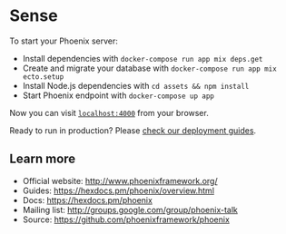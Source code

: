 # Sense

To start your Phoenix server:

  * Install dependencies with `docker-compose run app mix deps.get`
  * Create and migrate your database with `docker-compose run app mix ecto.setup`
  * Install Node.js dependencies with `cd assets && npm install`
  * Start Phoenix endpoint with `docker-compose up app`

Now you can visit [`localhost:4000`](http://localhost:4000) from your browser.

Ready to run in production? Please [check our deployment guides](https://hexdocs.pm/phoenix/deployment.html).

## Learn more

  * Official website: http://www.phoenixframework.org/
  * Guides: https://hexdocs.pm/phoenix/overview.html
  * Docs: https://hexdocs.pm/phoenix
  * Mailing list: http://groups.google.com/group/phoenix-talk
  * Source: https://github.com/phoenixframework/phoenix
